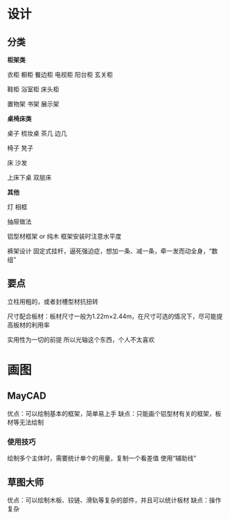 

# 设计

## 分类

**柜架类**

衣柜 橱柜 餐边柜 电视柜 阳台柜 玄关柜

鞋柜 浴室柜 床头柜

置物架 书架 展示架

**桌椅床类**

桌子 梳妆桌 茶几 边几

椅子 凳子

床 沙发

上床下桌 双层床

**其他**

灯 相框




抽屉做法

铝型材框架 or 纯木
框架安装时注意水平度



裤架设计
固定式挂杆，逼死强迫症，想加一条、减一条，牵一发而动全身，“数组”


## 要点

立柱用粗的，或者封槽型材抗扭转

尺寸配合板材：板材尺寸一般为1.22m×2.44m，在尺寸可选的情况下，尽可能提高板材的利用率

实用性为一切的前提
所以光轴这个东西，个人不太喜欢



# 画图

## MayCAD

优点：可以绘制基本的框架，简单易上手
缺点：只能画个铝型材有关的框架，板材等无法绘制

### 使用技巧
绘制多个主体时，需要统计单个的用量，复制一个看差值
使用“辅助线”


## 草图大师

优点：可以绘制木板、铰链、滑轨等复杂的部件，并且可以统计板材
缺点：操作复杂

